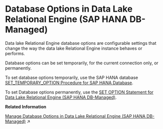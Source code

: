 <!-- loio8d17dee83d944a53898eaecd4318bfff -->

# Database Options in Data Lake Relational Engine \(SAP HANA DB-Managed\)

Data lake Relational Engine database options are configurable settings that change the way the data lake Relational Engine instance behaves or performs.



Database options can be set temporarily, for the current connection only, or permanently.

To set database options temporarily, use the SAP HANA database [SET\_TEMPORARY\_OPTION Procedure for SAP HANA Database](../080-sap-hana-database-for-data-lake-relational-engine/set-temporary-option-procedure-for-sap-hana-database-abcd703.md).

To set Database options permanently, use the [SET OPTION Statement for Data Lake Relational Engine \(SAP HANA DB-Managed\)](../030-sql-statements/set-option-statement-for-data-lake-relational-engine-sap-hana-db-managed-84a37a4.md).

**Related Information**  


[Manage Database Options in Data Lake Relational Engine (SAP HANA DB-Managed)](https://help.sap.com/viewer/9220e7fec0fe4503b5c5a6e21d584e63/2024_1_QRC/en-US/964f12eb2961478b8205f5bfd8ee2ec6.html "Data lake Relational Engine database options are configurable settings that change the way the data lake Relational Engine instance behaves or performs.") :arrow_upper_right:

